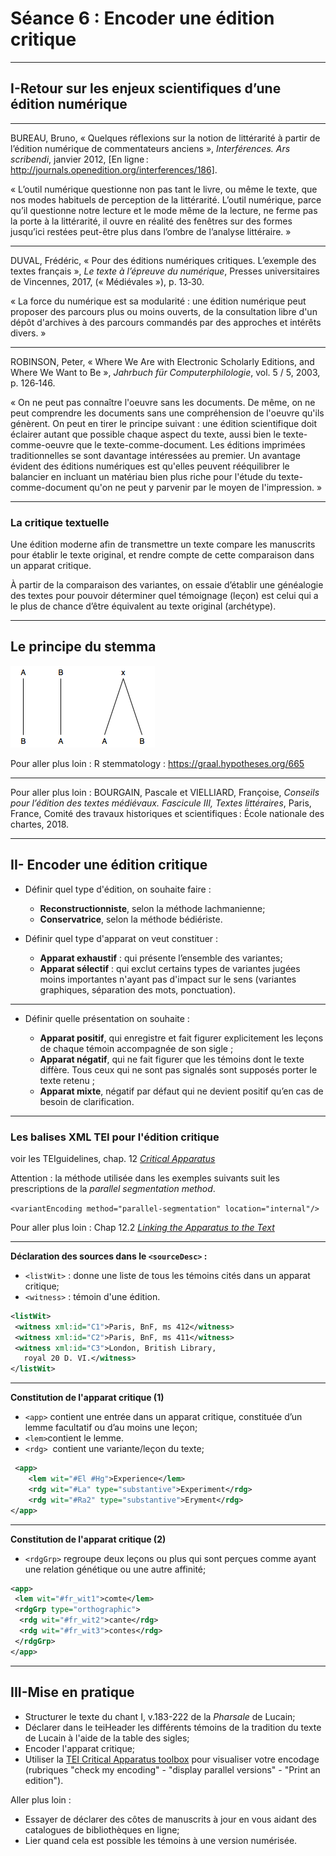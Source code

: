 
# Séance 6 : Encoder une édition critique 
---
## I-Retour sur les enjeux scientifiques d’une édition numérique
---
BUREAU, Bruno, « Quelques réflexions sur la notion de littérarité à partir de l’édition numérique de commentateurs anciens », *Interférences. Ars scribendi*, janvier 2012, [En ligne : http://journals.openedition.org/interferences/186].

« L’outil numérique questionne non pas tant le livre, ou même le texte, que nos modes habituels de perception de la littérarité. L’outil numérique, parce qu’il questionne notre lecture et le mode même de la lecture, ne ferme pas la porte à la littérarité, il ouvre en réalité des fenêtres sur des formes jusqu’ici restées peut-être plus dans l’ombre de l’analyse littéraire. » 

---
DUVAL, Frédéric, « Pour des éditions numériques critiques. L’exemple des textes français », *Le texte à l’épreuve du numérique*, Presses universitaires de Vincennes, 2017, (« Médiévales »), p. 13‑30.

« La force du numérique est sa modularité : une édition numérique peut proposer des parcours plus ou moins ouverts, de la consultation libre d'un dépôt d'archives à des parcours commandés par des approches et intérêts divers. » 

---

ROBINSON, Peter, « Where We Are with Electronic Scholarly Editions, and Where We Want to Be », *Jahrbuch für Computerphilologie*, vol. 5 / 5, 2003, p. 126‑146.

« On ne peut pas connaître l'oeuvre sans les documents. De même, on ne peut comprendre les documents sans une compréhension de l'oeuvre qu'ils génèrent. On peut en tirer le principe suivant : une édition scientifique doit éclairer autant que possible chaque aspect du texte, aussi bien le texte-comme-oeuvre que le texte-comme-document. Les éditions imprimées traditionnelles se sont davantage intéressées au premier. Un avantage évident des éditions numériques est qu'elles peuvent rééquilibrer le balancier en incluant un matériau bien plus riche pour l'étude du texte-comme-document qu'on ne peut y parvenir par le moyen de l'impression. » 

---

### La critique textuelle

Une édition moderne afin de transmettre un texte compare les manuscrits pour établir le texte original, et rendre compte de cette comparaison dans un apparat critique.

À partir de la comparaison des variantes, on essaie d’établir une généalogie des textes pour pouvoir déterminer quel témoignage (leçon) est celui qui a le plus de chance d’être équivalent au texte original (archétype).

---

## Le principe du stemma

![stemma](img/stemma.png)

Pour aller plus loin : 
R stemmatology : https://graal.hypotheses.org/665 

---

Pour aller plus loin : BOURGAIN, Pascale et VIELLIARD, Françoise, *Conseils pour l’édition des textes médiévaux. Fascicule III, Textes littéraires*, Paris, France, Comité des travaux historiques et scientifiques : École nationale des chartes, 2018.

---

## II- Encoder une édition critique

* Définir quel type d'édition, on souhaite faire :
	* **Reconstructionniste**, selon la méthode lachmanienne; 
	* **Conservatrice**, selon la méthode bédiériste.
	
* Définir quel type d'apparat on veut constituer :

	* **Apparat exhaustif** : qui présente l’ensemble des variantes;
	* **Apparat sélectif** : qui exclut certains types de variantes jugées moins importantes n'ayant pas d'impact sur le sens (variantes graphiques, séparation des mots, ponctuation).

---

* Définir quelle présentation on souhaite :

	* **Apparat positif**, qui enregistre et fait figurer explicitement les leçons de chaque témoin accompagnée de son sigle ;
	* **Apparat négatif**, qui ne fait figurer que les témoins dont le texte diffère. Tous ceux qui ne sont pas signalés sont supposés porter le texte retenu ;
	* **Apparat mixte**, négatif par défaut qui ne devient positif qu’en cas de besoin de clarification.

---

### Les balises XML TEI pour l'édition critique

voir les TEIguidelines, chap. 12 [*Critical Apparatus*](http://www.tei-c.org/release/doc/tei-p5-doc/fr/html/TC.html)

Attention : la méthode utilisée dans les exemples suivants suit les prescriptions de la *parallel segmentation method*.

`<variantEncoding method="parallel-segmentation"
 location="internal"/>`

Pour aller plus loin : Chap 12.2 [*Linking the Apparatus to the Text*](http://www.tei-c.org/release/doc/tei-p5-doc/en/html/TC.html#TCAPLK)

---

**Déclaration des sources dans le `<sourceDesc>` :**
*  `<listWit>` : donne une liste de tous les témoins cités dans un apparat critique;
*  `<witness>` : témoin d'une édition.
```XML
<listWit>
 <witness xml:id="C1">Paris, BnF, ms 412</witness>
 <witness xml:id="C2">Paris, BnF, ms 411</witness>
 <witness xml:id="C3">London, British Library,
   royal 20 D. VI.</witness>
</listWit>
```

----

**Constitution de l'apparat critique (1)**

* `<app>` contient une entrée dans un apparat critique, constituée d’un lemme facultatif ou d’au moins une leçon;
* `<lem>`contient le lemme.
* `<rdg>`  contient une variante/leçon du texte;
```XML
 <app>
 	<lem wit="#El #Hg">Experience</lem>
 	<rdg wit="#La" type="substantive">Experiment</rdg>
 	<rdg wit="#Ra2" type="substantive">Eryment</rdg>
</app>
```

---
**Constitution de l'apparat critique (2)**

* `<rdgGrp>` regroupe deux leçons ou plus qui sont perçues comme ayant une relation génétique ou une autre affinité; 

```XML
<app>
 <lem wit="#fr_wit1">comte</lem>
 <rdgGrp type="orthographic">
  <rdg wit="#fr_wit2">cante</rdg>
  <rdg wit="#fr_wit3">contes</rdg>
 </rdgGrp>
</app>
```


---

## III-Mise en pratique

- Structurer le texte du chant I, v.183-222 de la *Pharsale* de Lucain;
- Déclarer dans le teiHeader les différents témoins de la tradition du texte de Lucain à l'aide de la table des sigles;
- Encoder l'apparat critique;
- Utiliser la [TEI Critical Apparatus toolbox](http://teicat.huma-num.fr) pour visualiser votre encodage (rubriques "check my encoding" - "display parallel versions" - "Print an edition").

Aller plus loin : 
- Essayer de déclarer des côtes de manuscrits à jour en vous aidant des catalogues de bibliothèques en ligne;
- Lier quand cela est possible les témoins à une version numérisée.